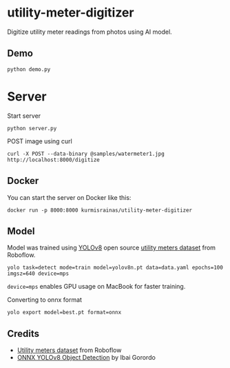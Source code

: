 # utility-meter-digitizer

Digitize utility meter readings from photos using AI model.

## Demo

```shell
python demo.py
```

# Server

Start server

```shell
python server.py
```

POST image using curl

```shell
curl -X POST --data-binary @samples/watermeter1.jpg http://localhost:8000/digitize
```

## Docker

You can start the server on Docker like this:
```shell
docker run -p 8000:8000 kurmisrainas/utility-meter-digitizer
```


## Model

Model was trained using [YOLOv8](https://docs.ultralytics.com/tasks/detect/#__tabbed_1_2) open source [utility meters dataset](https://universe.roboflow.com/watermeter-jvlgr/utility-meter-reading-dataset-for-automatic-reading-yolo/dataset/1) from Roboflow.

```shell
yolo task=detect mode=train model=yolov8n.pt data=data.yaml epochs=100 imgsz=640 device=mps
```

`device=mps` enables GPU usage on MacBook for faster training.

Converting to onnx format

```shell
yolo export model=best.pt format=onnx
```

## Credits

- [Utility meters dataset](https://universe.roboflow.com/watermeter-jvlgr/utility-meter-reading-dataset-for-automatic-reading-yolo/dataset/1) from Roboflow
- [ONNX YOLOv8 Object Detection](https://github.com/ibaiGorordo/ONNX-YOLOv8-Object-Detection/) by Ibai Gorordo

